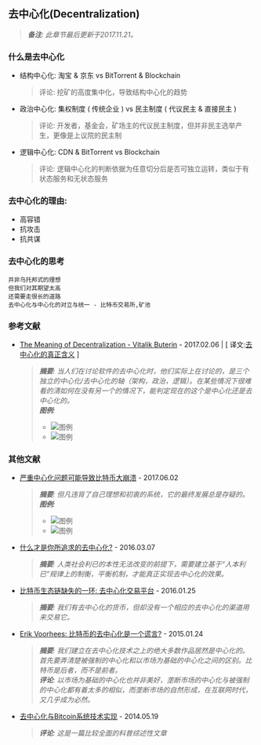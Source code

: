 ## 去中心化(Decentralization) ##

  > _**备注**: 此章节最后更新于2017.11.21。_

### 什么是去中心化 ###

* 结构中心化: 淘宝 & 京东 vs BitTorrent & Blockchain
  > 评论: 挖矿的高度集中化，导致结构中心化的趋势
* 政治中心化: 集权制度 ( 传统企业 ) vs 民主制度 ( 代议民主 & 直接民主 )
  > 评论: 开发者，基金会，矿场主的代议民主制度，但并非民主选举产生，更像是上议院的民主制
* 逻辑中心化: CDN & BitTorrent vs Blockchain
  > 评论: 逻辑中心化的判断依据为任意切分后是否可独立运转，类似于有状态服务和无状态服务

### 去中心化的理由: ###

* 高容错
* 抗攻击
* 抗共谋

### 去中心化的思考 ###

    并非乌托邦式的理想
    但我们对其期望太高
    还需要走很长的道路
    去中心化与中心化的对立与统一 - 比特币交易所,矿池

### 参考文献 ###

* [The Meaning of Decentralization - Vitalik Buterin](https://medium.com/@VitalikButerin/the-meaning-of-decentralization-a0c92b76a274) - 2017.02.06 | [ 译文:[去中心化的真正含义](http://www.8btc.com/the-meaning-of-decentralization) ]
  > _**摘要**: 当人们在讨论软件的去中心化时，他们实际上在讨论的，是三个独立的中心化/去中心化的轴（架构，政治，逻辑）。在某些情况下很难看的清如何在没有另一个的情况下，能判定现在的这个是中心化还是去中心化的。_  
  > _**图例**:_  
  > * ![图例](http://7fvhfe.com1.z0.glb.clouddn.com/wp-content/uploads/2017/02/p11.png)
  > * ![图例](http://7fvhfe.com1.z0.glb.clouddn.com/wp-content/uploads/2017/02/p21.png)

### 其他文献 ###

* [严重中心化问题可能导致比特币大崩溃](http://opinion.caixin.com/2017-06-02/101097147.html) - 2017.06.02
  > _**摘要**: 但凡违背了自己理想和初衷的系统，它的最终发展总是存疑的。_  
  > _**图例**:_  
  > * ![图例](https://img.caixin.com/2017-06-02/1496372184636090.jpg)
  > * ![图例](https://img.caixin.com/2017-06-02/1496372228258775.jpg)
* [什么才是你所追求的去中心化?](http://www.bikeji.com/discussions/3499) - 2016.03.07
  > _**摘要**: 人类社会利已的本性无法改变的前提下，需要建立基于“人本利已”规律上的制衡，平衡机制，才能真正实现去中心化的效果。_
* [比特币生态链缺失的一环: 去中心化交易平台](http://www.8btc.com/decentralized-bitsquare) - 2016.01.25
  > _**摘要**: 我们有去中心化的货币，但却没有一个相应的去中心化的渠道用来交易它。_
* [Erik Voorhees: 比特币的去中心化是一个谎言?](http://www.8btc.com/bitcoin-truly-decentralized) - 2015.01.24  
  > _**摘要**: 我们建立在去中心化技术之上的绝大多数作品居然是中心化的。首先要弄清楚被强制的中心化和以市场为基础的中心化之间的区别。比特币是后者，而不是前者。_  
  > _**评论**: 以市场为基础的中心化也并非美好，垄断市场的中心化与被强制的中心化都有着太多的相似，而垄断市场的自然形成，在互联网时代，又几乎成为必然。_  
* [去中心化与Bitcoin系统技术实现](http://www.8btc.com/howtodecen) - 2014.05.19
  > _**评论**: 这是一篇比较全面的科普综述性文章_
